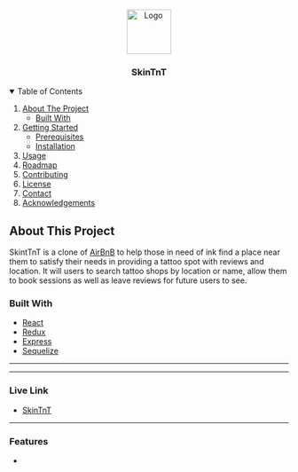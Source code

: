 <!-- PROJECT LOGO -->
<br />
<p align="center">
  <a href="https://github.com/othneildrew/Best-README-Template">
    <img src="" alt="Logo" width="80" height="80">
  </a> 
 
 <h3 align="center">SkinTnT</h3>

<!-- TABLE OF CONTENTS -->
<details open="open">
  <summary>Table of Contents</summary>
  <ol>
    <li>
      <a href="#about-the-project">About The Project</a>
      <ul>
        <li><a href="#built-with">Built With</a></li>
      </ul>
    </li>
    <li>
      <a href="#getting-started">Getting Started</a>
      <ul>
        <li><a href="#prerequisites">Prerequisites</a></li>
        <li><a href="#installation">Installation</a></li>
      </ul>
    </li>
    <li><a href="#usage">Usage</a></li>
    <li><a href="#roadmap">Roadmap</a></li>
    <li><a href="#contributing">Contributing</a></li>
    <li><a href="#license">License</a></li>
    <li><a href="#contact">Contact</a></li>
    <li><a href="#acknowledgements">Acknowledgements</a></li>
  </ol>
</details>

<!-- ABOUT THE PROJECT -->
## About This Project
SkintTnT is a clone of [AirBnB](https://www.airbnb.com/s/homes?location_search=NEARBY&search_type=HOMEPAGE_BANNER) to help those in need of ink find a place near them to satisfy their needs in providing a tattoo spot with reviews and location. It will users to search tattoo shops by location or name, allow them to book sessions as well as leave reviews for future users to see.

### Built With

* [React](https://reactjs.org/docs/getting-started.html)
* [Redux](https://react-redux.js.org/)
* [Express](https://expressjs.com/)
* [Sequelize](https://sequelize.org/) 

---

---

### Live Link 
* [SkinTnT](https://skintnt.herokuapp.com/)

---


### Features
*
